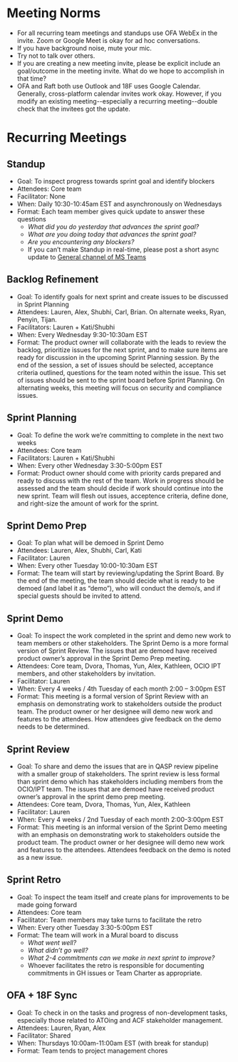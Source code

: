 # Meeting Norms 

- For all recurring team meetings and standups use OFA WebEx in the invite. Zoom or Google Meet is okay for ad hoc conversations. 
- If you have background noise, mute your mic. 
- Try not to talk over others.  
- If you are creating a new meeting invite, please be explicit include an goal/outcome in the meeting invite. What do we hope to accomplish in that time? 
- OFA and Raft both use Outlook and 18F uses Google Calendar. Generally, cross-platform calendar invites work okay. However, if you modify an existing meeting--especially a recurring meeting--double check that the invitees got the update. 


# Recurring Meetings 

## Standup 
- Goal: To inspect progress towards sprint goal and identify blockers
- Attendees: Core team 
- Facilitator: None 
- When: Daily 10:30-10:45am EST and asynchronously on Wednesdays
- Format: Each team member gives quick update to answer these questions 
  - *What did you do yesterday that advances the sprint goal?* 
  - *What are you doing today that advances the sprint goal?*
  - *Are you encountering any blockers?* 
  - If you can’t make Standup in real-time, please post a short async update to [General channel of MS Teams](https://teams.microsoft.com/_#/conversations/General?threadId=19:f769bbcb029f4f02b55ae7fad90e310d@thread.skype&ctx=channel)  

## Backlog Refinement 
- Goal: To identify goals for next sprint and create issues to be discussed in Sprint Planning 
- Attendees: Lauren, Alex, Shubhi, Carl, Brian. On alternate weeks, Ryan, Penyin, Tijan.
- Facilitators: Lauren + Kati/Shubhi
- When: Every Wednesday 9:30-10:30am EST 
- Format: The product owner will collaborate with the leads to review the backlog, prioritize issues for the next sprint, and to make sure items are ready for discussion in the upcoming Sprint Planning session. By the end of the session, a set of issues should be selected, acceptance criteria outlined, questions for the team noted within the issue. This set of issues should be sent to the sprint board before Sprint Planning. On alternating weeks, this meeting will focus on security and compliance issues.  
 
## Sprint Planning 
- Goal: To define the work we’re committing to complete in the next two weeks 
- Attendees: Core team 
- Facilitators: Lauren + Kati/Shubhi
- When: Every other Wednesday 3:30-5:00pm EST 
- Format: Product owner should come with priority cards prepared and ready to discuss with the rest of the team. Work in progress should be assessed and the team should decide if work should continue into the new sprint. Team will flesh out issues, acceptence criteria, define done, and right-size the amount of work for the sprint.  

## Sprint Demo Prep  
- Goal: To plan what will be demoed in Sprint Demo 
- Attendees: Lauren, Alex, Shubhi, Carl, Kati 
- Facilitator: Lauren 
- When:  Every other Tuesday 10:00-10:30am EST 
- Format: The team will start by reviewing/updating the Sprint Board. By the end of the meeting, the team should decide what is ready to be demoed (and label it as “demo”), who will conduct the demo/s, and if special guests should be invited to attend.  

## Sprint Demo 
- Goal: To inspect the work completed in the sprint and demo new work to team members or other stakeholders. The Sprint Demo is a more formal version of Sprint Review. The issues that are demoed have received product owner’s approval in the Sprint Demo Prep meeting.  
- Attendees: Core team, Dvora, Thomas, Yun, Alex, Kathleen, OCIO IPT members, and other stakeholders by invitation.  
- Facilitator: Lauren 
- When: Every 4 weeks / 4th Tuesday of each month 2:00 – 3:00pm EST 
- Format: This meeting is a formal version of Sprint Review with an emphasis on demonstrating work to stakeholders outside the product team. The product owner or her designee will demo new work and features to the attendees. How attendees give feedback on the demo needs to be determined. 

## Sprint Review 
- Goal: To share and demo the issues that are in QASP review pipeline with a smaller group of stakeholders. The sprint review is less formal than sprint demo which has stakeholders including members from the OCIO/IPT team. The issues that are demoed have received product owner’s approval in the sprint demo prep meeting.  
- Attendees: Core team, Dvora, Thomas, Yun, Alex, Kathleen 
- Facilitator: Lauren 
- When: Every 4 weeks / 2nd Tuesday of each month 2:00-3:00pm EST 
- Format: This meeting is an informal version of the Sprint Demo meeting with an emphasis on demonstrating work to stakeholders outside the product team. The product owner or her designee will demo new work and features to the attendees. Attendees feedback on the demo is noted as a new issue. 
 
## Sprint Retro 
- Goal: To inspect the team itself and create plans for improvements to be made going forward 
- Attendees: Core team  
- Facilitator: Team members may take turns to facilitate the retro 
- When: Every other Tuesday 3:30-5:00pm EST 
- Format: The team will work in a Mural board to discuss
  - *What went well?* 
  - *What didn’t go well?* 
  - *What 2-4 commitments can we make in next sprint to improve?* 
  - Whoever facilitates the retro is responsible for documenting commitments in GH issues or Team Charter as appropriate.
 
## OFA + 18F Sync
- Goal: To check in on the tasks and progress of non-development tasks, especially those related to ATOing and ACF stakeholder management. 
- Attendees: Lauren, Ryan, Alex  
- Facilitator: Shared
- When: Thursdays 10:00am-11:00am EST (with break for standup) 
- Format: Team tends to project management chores  
